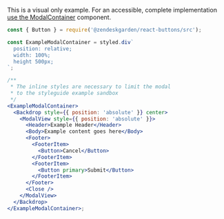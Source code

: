 This is a visual only example. For an accessible, complete implementation
[use the ModalContainer](#modalcontainer) component.

```jsx
const { Button } = require('@zendeskgarden/react-buttons/src');

const ExampleModalContainer = styled.div`
  position: relative;
  width: 100%;
  height 500px;
`;

/**
 * The inline styles are necessary to limit the modal
 * to the styleguide example sandbox
 */
<ExampleModalContainer>
  <Backdrop style={{ position: 'absolute' }} center>
    <ModalView style={{ position: 'absolute' }}>
      <Header>Example Header</Header>
      <Body>Example content goes here</Body>
      <Footer>
        <FooterItem>
          <Button>Cancel</Button>
        </FooterItem>
        <FooterItem>
          <Button primary>Submit</Button>
        </FooterItem>
      </Footer>
      <Close />
    </ModalView>
  </Backdrop>
</ExampleModalContainer>;
```
